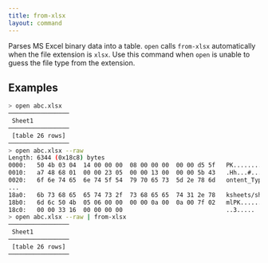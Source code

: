 ```yaml
---
title: from-xlsx
layout: command
---
```


Parses MS Excel binary data into a table. `open` calls `from-xlsx` automatically when the file extension  is `xlsx`. Use this command when `open` is unable to guess the file type from the extension.

## Examples 

```sh 
> open abc.xlsx
─────────────────
 Sheet1 
─────────────────
 [table 26 rows] 
─────────────────
> open abc.xlsx --raw
Length: 6344 (0x18c8) bytes
0000:   50 4b 03 04  14 00 00 00  08 00 00 00  00 00 d5 5f   PK............._
0010:   a7 48 68 01  00 00 23 05  00 00 13 00  00 00 5b 43   .Hh...#.......[C
0020:   6f 6e 74 65  6e 74 5f 54  79 70 65 73  5d 2e 78 6d   ontent_Types].xm
... 
18a0:   6b 73 68 65  65 74 73 2f  73 68 65 65  74 31 2e 78   ksheets/sheet1.x
18b0:   6d 6c 50 4b  05 06 00 00  00 00 0a 00  0a 00 7f 02   mlPK............
18c0:   00 00 33 16  00 00 00 00                             ..3.....
> open abc.xlsx --raw | from-xlsx
─────────────────
 Sheet1 
─────────────────
 [table 26 rows] 
─────────────────
```

